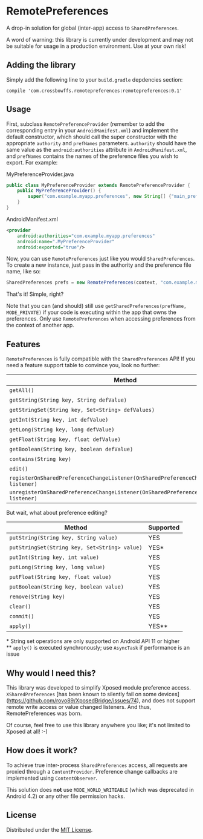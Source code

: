# RemotePreferences

A drop-in solution for global (inter-app) access to `SharedPreferences`.

A word of warning: this library is currently under development and may
not be suitable for usage in a production environment. Use at your own risk!


## Adding the library

Simply add the following line to your `build.gradle` depdencies section:

`compile 'com.crossbowffs.remotepreferences:remotepreferences:0.1'`


## Usage

First, subclass `RemotePreferenceProvider` (remember to add
the corresponding entry in your `AndroidManifest.xml`) and
implement the default constructor, which should call the super
constructor with the appropriate `authority` and `prefNames`
parameters. `authority` should have the same value as the
`android:authorities` attribute in `AndroidManifest.xml`, and
`prefNames` contains the names of the preference files you wish
to export. For example:

MyPreferenceProvider.java
```Java
public class MyPreferenceProvider extends RemotePreferenceProvider {
    public MyPreferenceProvider() {
        super("com.example.myapp.preferences", new String[] {"main_prefs"});
    }
}
```

AndroidManifest.xml
```XML
<provider
    android:authorities="com.example.myapp.preferences"
    android:name=".MyPreferenceProvider"
    android:exported="true"/>
```

Now, you can use `RemotePreferences` just like you would `SharedPreferences`.
To create a new instance, just pass in the authority and the preference file name,
like so:

```Java
SharedPreferences prefs = new RemotePreferences(context, "com.example.myapp.preferences", "main_prefs");
```

That's it! Simple, right?

Note that you can (and should) still use `getSharedPreferences(prefName, MODE_PRIVATE)`
if your code is executing within the app that owns the preferences. Only use
`RemotePreferences` when accessing preferences from the context of another app.


## Features

`RemotePreferences` is fully compatible with the `SharedPreferences` API!
If you need a feature support table to convince you, look no further:

| Method                                                                                  | Supported |
|-----------------------------------------------------------------------------------------|-----------|
| `getAll()`                                                                              | YES       |
| `getString(String key, String defValue)`                                                | YES       |
| `getStringSet(String key, Set<String> defValues)`                                       | YES*      |
| `getInt(String key, int defValue)`                                                      | YES       |
| `getLong(String key, long defValue)`                                                    | YES       |
| `getFloat(String key, float defValue)`                                                  | YES       |
| `getBoolean(String key, boolean defValue)`                                              | YES       |
| `contains(String key)`                                                                  | YES       |
| `edit()`                                                                                | YES       |
| `registerOnSharedPreferenceChangeListener(OnSharedPreferenceChangeListener listener)`   | YES       |
| `unregisterOnSharedPreferenceChangeListener(OnSharedPreferenceChangeListener listener)` | YES       |

But wait, what about preference editing?

| Method                                          | Supported |
|-------------------------------------------------|-----------|
| `putString(String key, String value)`           | YES       |
| `putStringSet(String key, Set<String> value)`   | YES*      |
| `putInt(String key, int value)`                 | YES       |
| `putLong(String key, long value)`               | YES       |
| `putFloat(String key, float value)`             | YES       |
| `putBoolean(String key, boolean value)`         | YES       |
| `remove(String key)`                            | YES       |
| `clear()`                                       | YES       |
| `commit()`                                      | YES       |
| `apply()`                                       | YES**     |

\* String set operations are only supported on Android API 11 or higher  
\*\* `apply()` is executed synchronously; use `AsyncTask` if performance is an issue


## Why would I need this?

This library was developed to simplify Xposed module preference access.
`XSharedPreferences` [has been known to silently fail on some devices]
(https://github.com/rovo89/XposedBridge/issues/74), and does not support
remote write access or value changed listeners. And thus, RemotePreferences
was born.

Of course, feel free to use this library anywhere you like; it's not
limited to Xposed at all! :-)


## How does it work?

To achieve true inter-process `SharedPreferences` access, all requests
are proxied through a `ContentProvider`. Preference change callbacks are
implemented using `ContentObserver`.

This solution does **not** use `MODE_WORLD_WRITEABLE` (which was
deprecated in Android 4.2) or any other file permission hacks.


## License

Distributed under the [MIT License](http://opensource.org/licenses/MIT).
